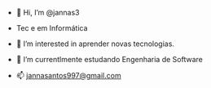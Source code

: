 - 👋 Hi, I’m @jannas3
- Tec e  em Informática 
- 👀 I’m interested in  aprender novas tecnologias.
- 🌱 I’m currentlmente  estudando Engenharia de Software

- 📫 jannasantos997@gmail.com
<!---
jannas3/jannas3 is a ✨ special ✨ repository because its `README.md` (this file) appears on your GitHub profile.
You can click the Preview link to take a look at your changes.
--->
